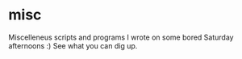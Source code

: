 # misc
Miscelleneus scripts and programs I wrote on some bored Saturday afternoons :)
See what you can dig up.
